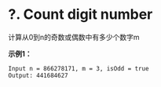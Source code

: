 # ?. Count digit number

计算从0到n的奇数或偶数中有多少个数字m

**示例1：**

    Input n = 866278171, m = 3, isOdd = true
    Output: 441684627
